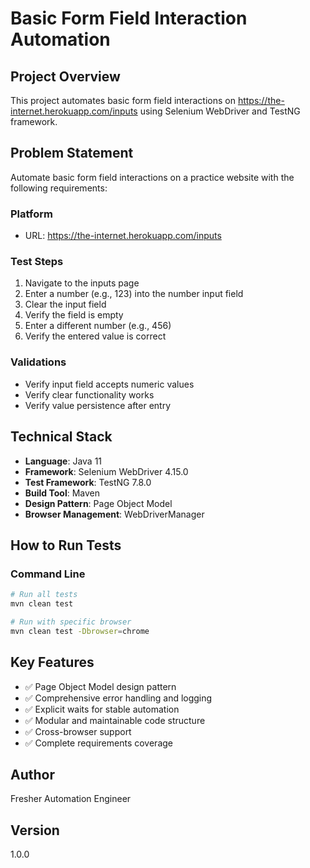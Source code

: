 # Basic Form Field Interaction Automation

## Project Overview
This project automates basic form field interactions on https://the-internet.herokuapp.com/inputs using Selenium WebDriver and TestNG framework.

## Problem Statement
Automate basic form field interactions on a practice website with the following requirements:

### Platform
- URL: https://the-internet.herokuapp.com/inputs

### Test Steps
1. Navigate to the inputs page
2. Enter a number (e.g., 123) into the number input field
3. Clear the input field
4. Verify the field is empty
5. Enter a different number (e.g., 456)
6. Verify the entered value is correct

### Validations
- Verify input field accepts numeric values
- Verify clear functionality works
- Verify value persistence after entry

## Technical Stack
- **Language**: Java 11
- **Framework**: Selenium WebDriver 4.15.0
- **Test Framework**: TestNG 7.8.0
- **Build Tool**: Maven
- **Design Pattern**: Page Object Model
- **Browser Management**: WebDriverManager

## How to Run Tests

### Command Line
```bash
# Run all tests
mvn clean test

# Run with specific browser
mvn clean test -Dbrowser=chrome
```

## Key Features
- ✅ Page Object Model design pattern
- ✅ Comprehensive error handling and logging
- ✅ Explicit waits for stable automation
- ✅ Modular and maintainable code structure
- ✅ Cross-browser support
- ✅ Complete requirements coverage

## Author
Fresher Automation Engineer

## Version
1.0.0